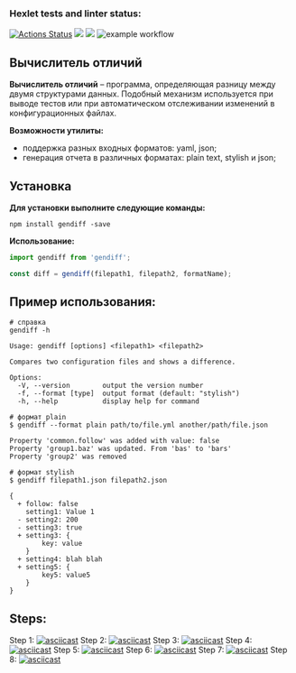 ### Hexlet tests and linter status:
[![Actions Status](https://github.com/mltsk/frontend-project-lvl2/workflows/hexlet-check/badge.svg)](https://github.com/mltsk/frontend-project-lvl2/actions)
<a href="https://codeclimate.com/github/mltsk/frontend-project-lvl2/maintainability"><img src="https://api.codeclimate.com/v1/badges/7c9e17dd5b67001497e1/maintainability" /></a>
<a href="https://codeclimate.com/github/mltsk/frontend-project-lvl2/test_coverage"><img src="https://api.codeclimate.com/v1/badges/7c9e17dd5b67001497e1/test_coverage" /></a>
![example workflow](https://github.com/mltsk/frontend-project-lvl2/actions/workflows/nodejs.yml/badge.svg)<br>

## Вычислитель отличий

__Вычислитель отличий__ – программа, определяющая разницу между двумя структурами данных. Подобный механизм используется при выводе тестов или при автоматическом отслеживании изменений в конфигурационных файлах.

__Возможности утилиты:__

- поддержка разных входных форматов: yaml, json;
- генерация отчета в различных форматах: plain text, stylish и json;

## Установка

__Для установки выполните следующие команды:__
```
npm install gendiff -save
```
__Использование:__
```JavaScript
import gendiff from 'gendiff';

const diff = gendiff(filepath1, filepath2, formatName);
```
## Пример использования:
```JS
# справка
gendiff -h

Usage: gendiff [options] <filepath1> <filepath2>

Compares two configuration files and shows a difference.

Options:
  -V, --version        output the version number
  -f, --format [type]  output format (default: "stylish")
  -h, --help           display help for command
  
# формат plain
$ gendiff --format plain path/to/file.yml another/path/file.json

Property 'common.follow' was added with value: false
Property 'group1.baz' was updated. From 'bas' to 'bars'
Property 'group2' was removed

# формат stylish
$ gendiff filepath1.json filepath2.json

{
  + follow: false
    setting1: Value 1
  - setting2: 200
  - setting3: true
  + setting3: {
        key: value
    }
  + setting4: blah blah
  + setting5: {
        key5: value5
    }
}

```
## Steps:
Step 1:
[![asciicast](https://asciinema.org/a/iJte3d6NOF9WnyFkirQBrdkid.svg)](https://asciinema.org/a/iJte3d6NOF9WnyFkirQBrdkid)
Step 2:
[![asciicast](https://asciinema.org/a/eBGTkfQS2L1iyIAyWAy59bZ6x.svg)](https://asciinema.org/a/eBGTkfQS2L1iyIAyWAy59bZ6x)
Step 3:
[![asciicast](https://asciinema.org/a/LLLJvadgjIzAylHeP3UHtLwon.svg)](https://asciinema.org/a/LLLJvadgjIzAylHeP3UHtLwon)
Step 4:
[![asciicast](https://asciinema.org/a/5RpwlkBIEQD8zePrZb7PITYFL.svg)](https://asciinema.org/a/5RpwlkBIEQD8zePrZb7PITYFL)
Step 5:
[![asciicast](https://asciinema.org/a/YsdHdpCwgkD2jDqhn1lKZOoex.svg)](https://asciinema.org/a/YsdHdpCwgkD2jDqhn1lKZOoex)
Step 6:
[![asciicast](https://asciinema.org/a/7hGsaXhJeiQhEUhAATdq90Ww6.svg)](https://asciinema.org/a/7hGsaXhJeiQhEUhAATdq90Ww6)
Step 7:
[![asciicast](https://asciinema.org/a/y5Oer9lkgOKVhkoTAnRDRyURG.svg)](https://asciinema.org/a/y5Oer9lkgOKVhkoTAnRDRyURG)
Step 8:
[![asciicast](https://asciinema.org/a/1NYV2wklOCroQ7lGd8D5v4WL8.svg)](https://asciinema.org/a/1NYV2wklOCroQ7lGd8D5v4WL8)
